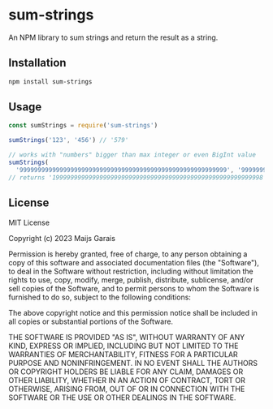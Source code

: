 # sum-strings
An NPM library to sum strings and return the result as a string.

## Installation

```bash
npm install sum-strings
```

## Usage

```js
const sumStrings = require('sum-strings')

sumStrings('123', '456') // '579'

// works with "numbers" bigger than max integer or even BigInt value
sumStrings(
  '999999999999999999999999999999999999999999999999999999999', '9999999999999999999999999999999999999999999999999999999999')
// returns '1999999999999999999999999999999999999999999999999999999998'
```

## License

MIT License

Copyright (c) 2023 Maijs Garais

Permission is hereby granted, free of charge, to any person obtaining a copy
of this software and associated documentation files (the "Software"), to deal
in the Software without restriction, including without limitation the rights
to use, copy, modify, merge, publish, distribute, sublicense, and/or sell
copies of the Software, and to permit persons to whom the Software is
furnished to do so, subject to the following conditions:

The above copyright notice and this permission notice shall be included in all
copies or substantial portions of the Software.

THE SOFTWARE IS PROVIDED "AS IS", WITHOUT WARRANTY OF ANY KIND, EXPRESS OR
IMPLIED, INCLUDING BUT NOT LIMITED TO THE WARRANTIES OF MERCHANTABILITY,
FITNESS FOR A PARTICULAR PURPOSE AND NONINFRINGEMENT. IN NO EVENT SHALL THE
AUTHORS OR COPYRIGHT HOLDERS BE LIABLE FOR ANY CLAIM, DAMAGES OR OTHER
LIABILITY, WHETHER IN AN ACTION OF CONTRACT, TORT OR OTHERWISE, ARISING FROM,
OUT OF OR IN CONNECTION WITH THE SOFTWARE OR THE USE OR OTHER DEALINGS IN THE
SOFTWARE.
